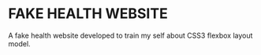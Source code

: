 # FAKE HEALTH WEBSITE
A fake health website developed to train my self about CSS3 flexbox layout model.